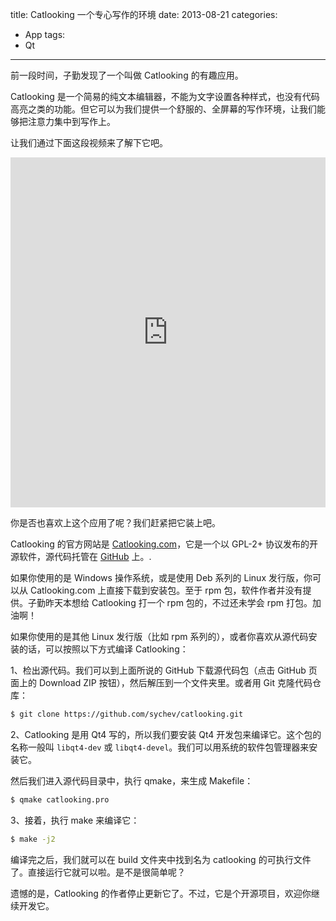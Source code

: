 title: Catlooking 一个专心写作的环境
date: 2013-08-21
categories:
- App
tags: 
- Qt
---

前一段时间，子勤发现了一个叫做 Catlooking 的有趣应用。

Catlooking 是一个简易的纯文本编辑器，不能为文字设置各种样式，也没有代码高亮之类的功能。但它可以为我们提供一个舒服的、全屏幕的写作环境，让我们能够把注意力集中到写作上。

让我们通过下面这段视频来了解下它吧。

<div><iframe width="100%" height="560px" src="http://player.youku.com/embed/XNTYxNTgxMTU2" frameborder=0 allowfullscreen></iframe></div>

<!-- more -->

你是否也喜欢上这个应用了呢？我们赶紧把它装上吧。

Catlooking 的官方网站是 [Catlooking.com](http://catlooking.com/)，它是一个以 GPL-2+ 协议发布的开源软件，源代码托管在 [GitHub](https://github.com/sychev/catlooking) 上。.

如果你使用的是 Windows 操作系统，或是使用 Deb 系列的 Linux 发行版，你可以从 Catlooking.com 上直接下载到安装包。至于 rpm 包，软件作者并没有提供。子勤昨天本想给 Catlooking 打一个 rpm 包的，不过还未学会 rpm 打包。加油啊！

如果你使用的是其他 Linux 发行版（比如 rpm 系列的），或者你喜欢从源代码安装的话，可以按照以下方式编译 Catlooking：

1、检出源代码。我们可以到上面所说的 GitHub 下载源代码包（点击 GitHub 页面上的 Download ZIP 按钮），然后解压到一个文件夹里。或者用 Git 克隆代码仓库：

``` bash
$ git clone https://github.com/sychev/catlooking.git
```

2、Catlooking 是用 Qt4 写的，所以我们要安装 Qt4 开发包来编译它。这个包的名称一般叫 `libqt4-dev` 或 `libqt4-devel`。我们可以用系统的软件包管理器来安装它。

然后我们进入源代码目录中，执行 qmake，来生成 Makefile：

``` bash
$ qmake catlooking.pro
```

3、接着，执行 make 来编译它：

``` bash
$ make -j2
```

编译完之后，我们就可以在 build 文件夹中找到名为 catlooking 的可执行文件了。直接运行它就可以啦。是不是很简单呢？

遗憾的是，Catlooking 的作者停止更新它了。不过，它是个开源项目，欢迎你继续开发它。